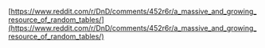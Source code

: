 [https://www.reddit.com/r/DnD/comments/452r6r/a_massive_and_growing_resource_of_random_tables/](https://www.reddit.com/r/DnD/comments/452r6r/a_massive_and_growing_resource_of_random_tables/)
